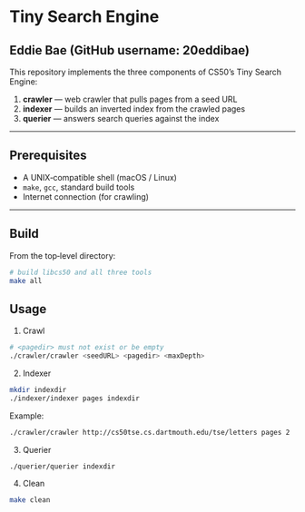 # Tiny Search Engine
## Eddie Bae (GitHub username: 20eddibae)
This repository implements the three components of CS50’s Tiny Search Engine:
1. **crawler** — web crawler that pulls pages from a seed URL  
2. **indexer** — builds an inverted index from the crawled pages  
3. **querier** — answers search queries against the index  

---

## Prerequisites

- A UNIX‐compatible shell (macOS / Linux)
- `make`, `gcc`, standard build tools
- Internet connection (for crawling)

---

## Build

From the top‐level directory:

```bash
# build libcs50 and all three tools
make all
```

## Usage
1. Crawl
```bash
# <pagedir> must not exist or be empty
./crawler/crawler <seedURL> <pagedir> <maxDepth>
```

2. Indexer
```bash
mkdir indexdir
./indexer/indexer pages indexdir
```
Example: 
```bash
./crawler/crawler http://cs50tse.cs.dartmouth.edu/tse/letters pages 2
```
3. Querier
```bash
./querier/querier indexdir
```

4. Clean
```bash
make clean
```
